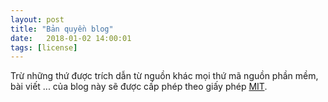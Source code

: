```yaml
---
layout: post
title: "Bản quyền blog"
date:   2018-01-02 14:00:01
tags: [license]
---
```


Trừ những thứ được trích dẫn từ nguồn khác mọi thứ mã nguồn phần mềm, bài viết ... của blog này sẽ được cấp phép theo giấy phép [MIT](https://github.com/x2pi/x2pi.github.io/blob/master/LICENSE ":D").

